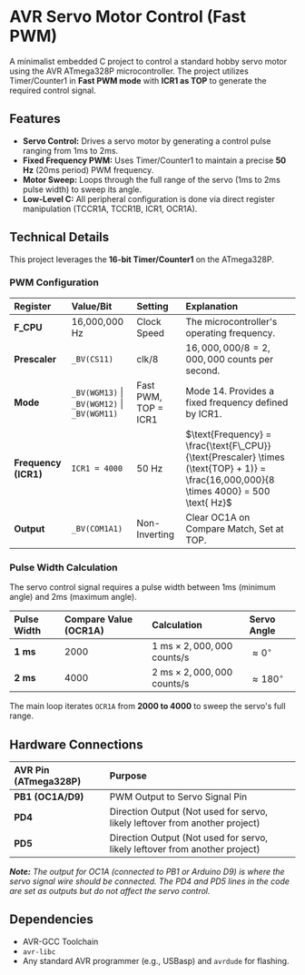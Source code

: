 #  AVR Servo Motor Control (Fast PWM)

A minimalist embedded C project to control a standard hobby servo motor using the AVR ATmega328P microcontroller. The project utilizes Timer/Counter1 in **Fast PWM mode** with **ICR1 as TOP** to generate the required control signal.

##  Features

* **Servo Control:** Drives a servo motor by generating a control pulse ranging from 1ms to 2ms.
* **Fixed Frequency PWM:** Uses Timer/Counter1 to maintain a precise **50 Hz** (20ms period) PWM frequency.
* **Motor Sweep:** Loops through the full range of the servo (1ms to 2ms pulse width) to sweep its angle.
* **Low-Level C:** All peripheral configuration is done via direct register manipulation (TCCR1A, TCCR1B, ICR1, OCR1A).

## Technical Details

This project leverages the **16-bit Timer/Counter1** on the ATmega328P.

### PWM Configuration

| Register | Value/Bit | Setting | Explanation |
| :--- | :--- | :--- | :--- |
| **F\_CPU** | 16,000,000 Hz | Clock Speed | The microcontroller's operating frequency. |
| **Prescaler** | `_BV(CS11)` | clk/8 | $16,000,000 / 8 = 2,000,000$ counts per second. |
| **Mode** | `_BV(WGM13)` \| `_BV(WGM12)` \| `_BV(WGM11)` | Fast PWM, TOP = ICR1 | Mode 14. Provides a fixed frequency defined by ICR1. |
| **Frequency (ICR1)** | `ICR1 = 4000` | 50 Hz | $\text{Frequency} = \frac{\text{F\_CPU}}{\text{Prescaler} \times (\text{TOP} + 1)} = \frac{16,000,000}{8 \times 4000} = 500 \text{ Hz}$ |
| **Output** | `_BV(COM1A1)` | Non-Inverting | Clear OC1A on Compare Match, Set at TOP. |

### Pulse Width Calculation

The servo control signal requires a pulse width between 1ms (minimum angle) and 2ms (maximum angle).

| Pulse Width | Compare Value (OCR1A) | Calculation | Servo Angle |
| :--- | :--- | :--- | :--- |
| **1 ms** | 2000 | $1 \text{ ms} \times 2,000,000 \text{ counts/s}$ | $\approx 0^\circ$ |
| **2 ms** | 4000 | $2 \text{ ms} \times 2,000,000 \text{ counts/s}$ | $\approx 180^\circ$ |

The main loop iterates `OCR1A` from **2000 to 4000** to sweep the servo's full range.

##  Hardware Connections

| AVR Pin (ATmega328P) | Purpose |
| :--- | :--- |
| **PB1 (OC1A/D9)** | PWM Output to Servo Signal Pin |
| **PD4** | Direction Output (Not used for servo, likely leftover from another project) |
| **PD5** | Direction Output (Not used for servo, likely leftover from another project) |

***Note:*** *The output for $\text{OC1A}$ (connected to $\text{PB1}$ or Arduino $\text{D9}$) is where the servo signal wire should be connected. The $\text{PD4}$ and $\text{PD5}$ lines in the code are set as outputs but do not affect the servo control.*

##  Dependencies

* AVR-GCC Toolchain
* `avr-libc`
* Any standard AVR programmer (e.g., USBasp) and `avrdude` for flashing.
